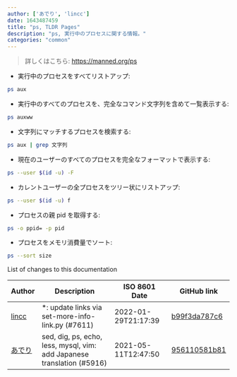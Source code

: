 ```yaml
---
author: ['あでり', 'lincc']
date: 1643487459
title: "ps, TLDR Pages"
description: "ps, 実行中のプロセスに関する情報。"
categories: "common"
---
```

> 詳しくはこちら: <https://manned.org/ps>

- 実行中のプロセスをすべてリストアップ:

```bash
ps aux
```

- 実行中のすべてのプロセスを、完全なコマンド文字列を含めて一覧表示する:

```bash
ps auxww
```

- 文字列にマッチするプロセスを検索する:

```bash
ps aux | grep 文字列
```

- 現在のユーザーのすべてのプロセスを完全なフォーマットで表示する:

```bash
ps --user $(id -u) -F
```

- カレントユーザーの全プロセスをツリー状にリストアップ:

```bash
ps --user $(id -u) f
```

- プロセスの親 pid を取得する:

```bash
ps -o ppid= -p pid
```

- プロセスをメモリ消費量でソート:

```bash
ps --sort size
```
List of changes to this documentation


Author | Description | ISO 8601 Date | GitHub link
------|-----|-----|-----
[lincc](mailto:46962923+blueskyson@users.noreply.github.com) | *: update links via set-more-info-link.py (#7611) | 2022-01-29T21:17:39 | [b99f3da787c6](https://github.com/tldr-pages/tldr/commit/b99f3da787c6f43a545b9cb5ebd8265b1367fbc4)
[あでり](mailto:61904065+shu-pf@users.noreply.github.com) | sed, dig, ps, echo, less, mysql, vim: add Japanese translation (#5916) | 2021-05-11T12:47:50 | [956110581b81](https://github.com/tldr-pages/tldr/commit/956110581b81e8b5813fc05fb72ddc1507b0f94d)

